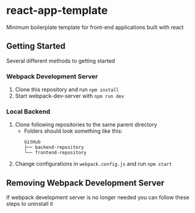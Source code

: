 # react-app-template
Minimum boilerplate template for front-end applications built with react

## Getting Started
Several different methods to getting started

### Webpack Development Server
1. Clone this repository and run `npm install`
2. Start webpack-dev-server with `npm run dev`

### Local Backend
1. Clone following repositories to the same parent directory
    * Folders should look something like this:
      ```
      GitHub
      ├── backend-repository
      └── frontend-repository
      ```
2. Change configurations in `webpack.config.js` and run `npm start`

## Removing Webpack Development Server
If webpack development server is no longer needed you can follow these steps to uninstall it

